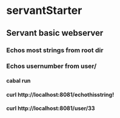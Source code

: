 # servantStarter

## Servant basic webserver

### Echos most strings from root dir
### Echos usernumber from user/

#### cabal run
#### curl http://localhost:8081/echothisstring!
#### curl http://localhost:8081/user/33
